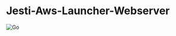 # Jesti-Aws-Launcher-Webserver

![Go](https://github.com/gwoplock/Jesti-Aws-Launcher-Webserver/workflows/Go/badge.svg)